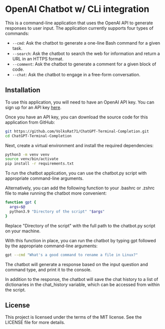 # OpenAI Chatbot w/ CLi integration

This is a command-line application that uses the OpenAI API to generate responses to user input. The application currently supports four types of commands:

- `--cmd`: Ask the chatbot to generate a one-line Bash command for a given task.
- `--search`: Ask the chatbot to search the web for information and return a URL in an HTTPS format.
- `--comment`: Ask the chatbot to generate a comment for a given block of code.
- `--chat`: Ask the chatbot to engage in a free-form conversation.

## Installation

To use this application, you will need to have an OpenAI API key. You can sign up for an API key [here](https://beta.openai.com/signup/).

Once you have an API key, you can download the source code for this application from GitHub:

```bash
git https://github.com/VolksRat71/ChatGPT-Terminal-Completion.git
cd ChatGPT-Terminal-Completion
```

Next, create a virtual environment and install the required dependencies:

```bash
python3 -m venv venv
source venv/bin/activate
pip install -r requirements.txt
```

To run the chatbot application, you can use the chatbot.py script with appropriate command-line arguments.

Alternatively, you can add the following function to your .bashrc or .zshrc file to make running the chatbot more convenient:

```sh
function gpt {
  args=$@
  python3.9 "Directory of the script" "$args"
}
```

Replace "Directory of the script" with the full path to the chatbot.py script on your machine.

With this function in place, you can run the chatbot by typing gpt followed by the appropriate command-line arguments:

```sh
gpt --cmd "What's a good command to rename a file in Linux?"
```

The chatbot will generate a response based on the input question and command type, and print it to the console.

In addition to the response, the chatbot will save the chat history to a list of dictionaries in the chat_history variable, which can be accessed from within the script.

## License
This project is licensed under the terms of the MIT license. See the LICENSE file for more details.
